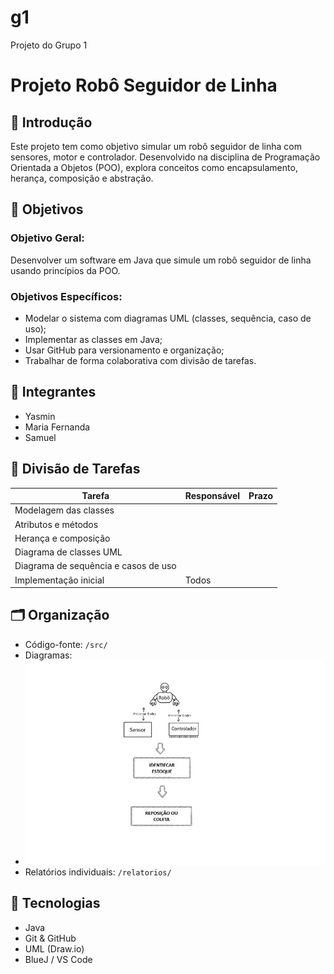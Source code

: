 # g1
Projeto do Grupo 1
# Projeto Robô Seguidor de Linha

## 📘 Introdução
Este projeto tem como objetivo simular um robô seguidor de linha com sensores, motor e controlador. Desenvolvido na disciplina de Programação Orientada a Objetos (POO), explora conceitos como encapsulamento, herança, composição e abstração.

## 🎯 Objetivos

### Objetivo Geral:
Desenvolver um software em Java que simule um robô seguidor de linha usando princípios da POO.

### Objetivos Específicos:
- Modelar o sistema com diagramas UML (classes, sequência, caso de uso);
- Implementar as classes em Java;
- Usar GitHub para versionamento e organização;
- Trabalhar de forma colaborativa com divisão de tarefas.

## 👥 Integrantes
- Yasmin
- Maria Fernanda
- Samuel

## 📌 Divisão de Tarefas

|                  Tarefa              | Responsável | Prazo |
|--------------------------------------|-------------|-------|
| Modelagem das classes                |             |       |
| Atributos e métodos                  |             |       |
| Herança e composição                 |             |       |
| Diagrama de classes UML              |             |       |
| Diagrama de sequência e casos de uso |             |       |
| Implementação inicial                |    Todos    |       |

## 🗂️ Organização
- Código-fonte: `/src/`
- Diagramas:
- ![Diagrama de Classes](https://github.com/poo-ee-2025-1/g1/blob/main/diagramas/diagrama.png?raw=true)
- Relatórios individuais: `/relatorios/`

## 🔧 Tecnologias
- Java
- Git & GitHub
- UML (Draw.io)
- BlueJ / VS Code
